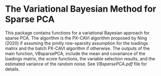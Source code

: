 # The Variational Bayesian Method for Sparse PCA
This package contains functions for a variational Bayesian approach
for sparse PCA. The algorithm is the PX-CAVI algorithm proposed by Ning (2020) if assuming
the jointly row-sparsity assumption for the loadings matrix and the batch PX-CAVI algorithm
if otherwise. The outputs of the main function, VBsparsePCA, include the mean and covariance
of the loadings matrix, the score functions, the variable selection results, and the estimated
variance of the random noise. See *VBsparsePCA.pdf* file for details.
